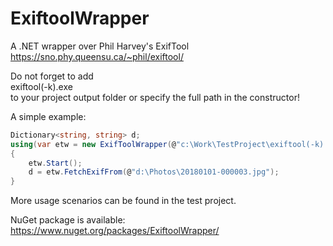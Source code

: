# ExiftoolWrapper
A .NET wrapper over Phil Harvey's ExifTool  
https://sno.phy.queensu.ca/~phil/exiftool/

Do not forget to add  
exiftool(-k).exe  
to your project output folder or specify the full path in the constructor!

A simple example:

```C#
Dictionary<string, string> d;
using(var etw = new ExifToolWrapper(@"c:\Work\TestProject\exiftool(-k).exe"))
{
    etw.Start();
    d = etw.FetchExifFrom(@"d:\Photos\20180101-000003.jpg");
}
```

More usage scenarios can be found in the test project.

NuGet package is available:  
https://www.nuget.org/packages/ExiftoolWrapper/
